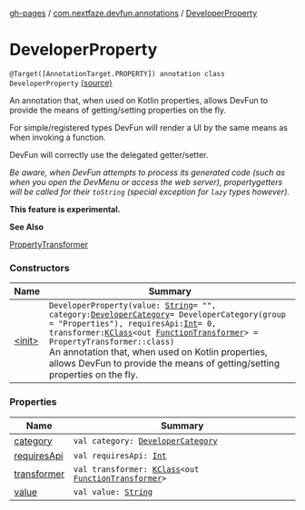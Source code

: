 [gh-pages](../../index.md) / [com.nextfaze.devfun.annotations](../index.md) / [DeveloperProperty](./index.md)

# DeveloperProperty

`@Target([AnnotationTarget.PROPERTY]) annotation class DeveloperProperty` [(source)](https://github.com/NextFaze/dev-fun/tree/master/devfun-annotations/src/main/java/com/nextfaze/devfun/annotations/Properties.kt#L32)

An annotation that, when used on Kotlin properties, allows DevFun to provide the means of getting/setting properties on the fly.

For simple/registered types DevFun will render a UI by the same means as when invoking a function.

DevFun will correctly use the delegated getter/setter.

*Be aware, when DevFun attempts to process its generated code (such as when you open the DevMenu or access the web server), propertygetters will be called for their `toString` (special exception for `lazy` types however).*

**This feature is experimental.**

**See Also**

[PropertyTransformer](../-property-transformer.md)

### Constructors

| Name | Summary |
|---|---|
| [&lt;init&gt;](-init-.md) | `DeveloperProperty(value: `[`String`](https://kotlinlang.org/api/latest/jvm/stdlib/kotlin/-string/index.html)` = "", category: `[`DeveloperCategory`](../-developer-category/index.md)` = DeveloperCategory(group = "Properties"), requiresApi: `[`Int`](https://kotlinlang.org/api/latest/jvm/stdlib/kotlin/-int/index.html)` = 0, transformer: `[`KClass`](https://kotlinlang.org/api/latest/jvm/stdlib/kotlin.reflect/-k-class/index.html)`<out `[`FunctionTransformer`](../../com.nextfaze.devfun.core/-function-transformer/index.md)`> = PropertyTransformer::class)`<br>An annotation that, when used on Kotlin properties, allows DevFun to provide the means of getting/setting properties on the fly. |

### Properties

| Name | Summary |
|---|---|
| [category](category.md) | `val category: `[`DeveloperCategory`](../-developer-category/index.md) |
| [requiresApi](requires-api.md) | `val requiresApi: `[`Int`](https://kotlinlang.org/api/latest/jvm/stdlib/kotlin/-int/index.html) |
| [transformer](transformer.md) | `val transformer: `[`KClass`](https://kotlinlang.org/api/latest/jvm/stdlib/kotlin.reflect/-k-class/index.html)`<out `[`FunctionTransformer`](../../com.nextfaze.devfun.core/-function-transformer/index.md)`>` |
| [value](value.md) | `val value: `[`String`](https://kotlinlang.org/api/latest/jvm/stdlib/kotlin/-string/index.html) |
